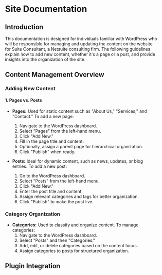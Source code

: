 # Site Documentation

## Introduction

This documentation is designed for individuals familiar with WordPress who will be responsible for managing and updating the content on the website for Suite Consultant, a Netsuite consulting firm. The following guidelines explain how to add new content, whether it's a page or a post, and provide insights into the organization of the site.

## Content Management Overview

### Adding New Content

#### 1. Pages vs. Posts

- **Pages:** Used for static content such as "About Us," "Services," and "Contact." To add a new page:
  1. Navigate to the WordPress dashboard.
  2. Select "Pages" from the left-hand menu.
  3. Click "Add New."
  4. Fill in the page title and content.
  5. Optionally, assign a parent page for hierarchical organization.
  6. Click "Publish" when ready.

- **Posts:** Ideal for dynamic content, such as news, updates, or blog entries. To add a new post:
  1. Go to the WordPress dashboard.
  2. Select "Posts" from the left-hand menu.
  3. Click "Add New."
  4. Enter the post title and content.
  5. Assign relevant categories and tags for better organization.
  6. Click "Publish" to make the post live.

### Category Organization

- **Categories:** Used to classify and organize content. To manage categories:
  1. Navigate to the WordPress dashboard.
  2. Select "Posts" and then "Categories."
  3. Add, edit, or delete categories based on the content focus.
  4. Assign categories to posts for structured organization.

## Plugin Integration
